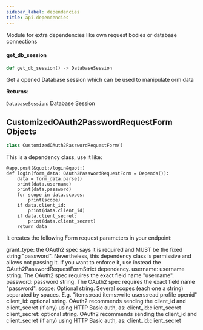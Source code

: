 ```yaml
---
sidebar_label: dependencies
title: api.dependencies
---
```


Module for extra dependencies like own request bodies or database connections

#### get\_db\_session

```python
def get_db_session() -> DatabaseSession
```

Get a opened Database session which can be used to manipulate orm data

**Returns**:

`DatabaseSession`: Database Session

## CustomizedOAuth2PasswordRequestForm Objects

```python
class CustomizedOAuth2PasswordRequestForm()
```

This is a dependency class, use it like:

    @app.post(&quot;/login&quot;)
    def login(form_data: OAuth2PasswordRequestForm = Depends()):
        data = form_data.parse()
        print(data.username)
        print(data.password)
        for scope in data.scopes:
            print(scope)
        if data.client_id:
            print(data.client_id)
        if data.client_secret:
            print(data.client_secret)
        return data


It creates the following Form request parameters in your endpoint:

grant_type: the OAuth2 spec says it is required and MUST be the fixed string &quot;password&quot;.
    Nevertheless, this dependency class is permissive and allows not passing it. If you want
    to enforce it,
    use instead the OAuth2PasswordRequestFormStrict dependency.
username: username string. The OAuth2 spec requires the exact field name &quot;username&quot;.
password: password string. The OAuth2 spec requires the exact field name &quot;password&quot;.
scope: Optional string. Several scopes (each one a string) separated by spaces. E.g.
    &quot;items:read items:write users:read profile openid&quot;
client_id: optional string. OAuth2 recommends sending the client_id and client_secret (if any)
    using HTTP Basic auth, as: client_id:client_secret
client_secret: optional string. OAuth2 recommends sending the client_id and client_secret (if
any)
    using HTTP Basic auth, as: client_id:client_secret

